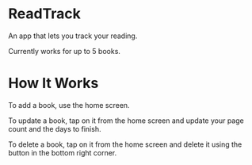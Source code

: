 # ReadTrack
An app that lets you track your reading.

Currently works for up to 5 books.

# How It Works

To add a book, use the home screen.

To update a book, tap on it from the home screen and update your page count and the days to finish.

To delete a book, tap on it from the home screen and delete it using the button in the bottom right corner.
